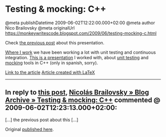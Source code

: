 # Testing &amp; mocking: C++

@meta publishDatetime 2009-06-02T12:22:00.000+02:00
@meta author Nico Brailovsky
@meta originalUrl https://monkeywritescode.blogspot.com/2009/06/testing-mocking-c.html

Check [the previous post](/md_blog/2009/0602_TestingampmockingC.md) about this presentation.

[Where I work](http://www.intraway.com) we have been working a lot with unit testing and continuous integration. [This is a presentation](https://raw.githubusercontent.com/nicolasbrailo/powerpoint_monkey/master/cpp_testing/cpp_testing_mocking.pdf) I worked with, about [unit testing](http://code.google.com/p/googletest) and [mocking](http://code.google.com/p/googlemock) tools in C++ (only in spanish, sorry).

 [Link to the article](https://raw.githubusercontent.com/nicolasbrailo/powerpoint_monkey/master/cpp_testing/cpp_testing_mocking.pdf)
[Article created with LaTeX](/search/label/LaTeX)


---
## In reply to [this post](), [Nicolás Brailovsky » Blog Archive » Testing &amp; mocking: C++](/md_blog/2009/0602_TestingampmockingC.md) commented @ 2009-06-02T12:23:13.000+02:00:

[...] the previous post about this [...]

Original [published here](/md_blog/2009/0602_TestingampmockingC.md).
